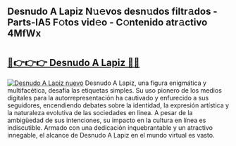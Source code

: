 ## Desnudo A Lapiz N𝚞𝚎vos desn𝚞dos filtr𝚊dos - Parts-IA5 F𝚘tos vid𝚎o - C𝚘ntenido atr𝚊ctivo 4MfWx

# <h2><a href="http://mb170v.tromn.icu/?c=Desnudo+A+Lapiz">🔗👉👉👉 Desnudo A Lapiz 🔗🔗</a></h2>

[![Desnudo A Lapiz nuevo](https://i.imgur.com/pEAQMta.gif)](http://mb170v.tromn.icu/?c=Desnudo+A+Lapiz)
Desnudo A Lapiz, una figura enigmática y multifacética, desafía las etiquetas simples. Su uso pionero de los medios digitales para la autorrepresentación ha cautivado y enfurecido a sus seguidores, encendiendo debates sobre la identidad, la expresión artística y la naturaleza evolutiva de las sociedades en línea. A pesar de la ambigüedad de sus intenciones, su impacto en la cultura en línea es indiscutible. Armado con una dedicación inquebrantable y un atractivo innegable, el alcance de Desnudo A Lapiz en el mundo virtual es vasto.
